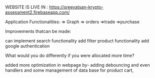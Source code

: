 WEBSITE IS LIVE IN : https://sreevatsan-krypto-assessment2.firebaseapp.com/

Application Functionalities: => Graph => orders =>trade =>purchase


Improvements thatcan be made:

can implement search functionality add filter product functionality add google authentication

What would you do differently if you were allocated more time?

added more optimization in webpage by- adding debouncing and even handlers and some management of data base for product cart,
